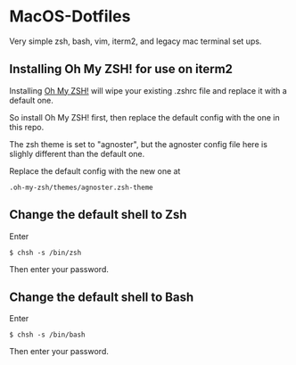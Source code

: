 # MacOS-Dotfiles

Very simple zsh, bash, vim, iterm2, and legacy mac terminal set ups.

## Installing Oh My ZSH! for use on iterm2

Installing [Oh My ZSH!](https://ohmyz.sh/) will wipe your existing .zshrc file and replace it with a default one. 

So install Oh My ZSH! first, then replace the default config with the one in this repo.

The zsh theme is set to "agnoster", but the agnoster config file here is slighly different than the default one.

Replace the default config with the new one at

```
.oh-my-zsh/themes/agnoster.zsh-theme
```

## Change the default shell to Zsh

Enter

```
$ chsh -s /bin/zsh
```

Then enter your password.

## Change the default shell to Bash

Enter

```
$ chsh -s /bin/bash
```

Then enter your password.
